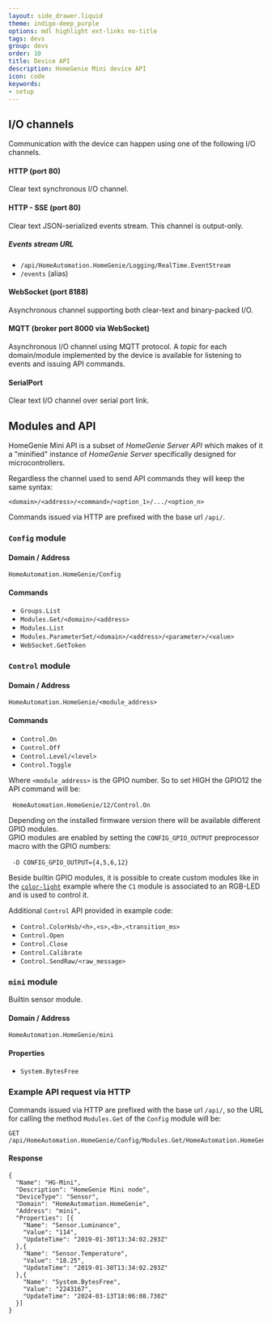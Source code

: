 ```yaml
---
layout: side_drawer.liquid
theme: indigo-deep_purple
options: mdl highlight ext-links no-title
tags: devs
group: devs
order: 10
title: Device API
description: HomeGenie Mini device API
icon: code
keywords:
- setup
---
```



## I/O channels

Communication with the device can happen using one of the following I/O channels.


#### HTTP (port 80)

Clear text synchronous I/O channel.

#### HTTP - SSE (port 80)

Clear text JSON-serialized events stream. This channel is output-only.

##### Events stream URL

- `/api/HomeAutomation.HomeGenie/Logging/RealTime.EventStream`
- `/events` (alias)


#### WebSocket (port 8188)

Asynchronous channel supporting both clear-text and binary-packed I/O.


#### MQTT (broker port 8000 via WebSocket)

Asynchronous I/O channel using MQTT protocol. A *topic* for each domain/module
implemented by the device is available for listening to events and issuing API
commands.


#### SerialPort

Clear text I/O channel over serial port link.



## Modules and API

HomeGenie Mini API is a subset of *HomeGenie Server API* which makes of it a 
"minified" instance of *HomeGenie Server* specifically designed for microcontrollers.

Regardless the channel used to send API commands they will keep the same syntax:

`<domain>/<address>/<command>/<option_1>/.../<option_n>`

Commands issued via HTTP are prefixed with the base url `/api/`.  


### `Config` module

#### Domain / Address 

`HomeAutomation.HomeGenie/Config`

#### Commands

- `Groups.List`
- `Modules.Get/<domain>/<address>`
- `Modules.List`
- `Modules.ParameterSet/<domain>/<address>/<parameter>/<value>`
- `WebSocket.GetToken`


### `Control` module

#### Domain / Address

`HomeAutomation.HomeGenie/<module_address>`

#### Commands

- `Control.On`
- `Control.Off`
- `Control.Level/<level>`
- `Control.Toggle`

Where `<module_address>` is the GPIO number. So to set HIGH the GPIO12
the API command will be:

&nbsp;    `HomeAutomation.HomeGenie/12/Control.On`

Depending on the installed firmware version there will be available
different GPIO modules.  
GPIO modules are enabled by setting the `CONFIG_GPIO_OUTPUT` preprocessor macro
with the GPIO numbers:

&nbsp;    `-D CONFIG_GPIO_OUTPUT={4,5,6,12}`

Beside builtin GPIO modules, it is possible to create custom modules like in
the [`color-light`](../../examples/smart-led#api) example where the `C1` module is associated to an RGB-LED
and is used to control it.

Additional `Control` API provided in example code:

- `Control.ColorHsb/<h>,<s>,<b>,<transition_ms>`
- `Control.Open`
- `Control.Close`
- `Control.Calibrate`
- `Control.SendRaw/<raw_message>`


### `mini` module

Builtin sensor module.

#### Domain / Address

`HomeAutomation.HomeGenie/mini`

#### Properties

- `System.BytesFree`



### Example API request via HTTP

Commands issued via HTTP are prefixed with the base url `/api/`, so the
URL for calling the method `Modules.Get` of the `Config` module will be:

```
GET /api/HomeAutomation.HomeGenie/Config/Modules.Get/HomeAutomation.HomeGenie/mini
```

#### Response

```
{
  "Name": "HG-Mini",
  "Description": "HomeGenie Mini node",
  "DeviceType": "Sensor",
  "Domain": "HomeAutomation.HomeGenie",
  "Address": "mini",
  "Properties": [{
    "Name": "Sensor.Luminance",
    "Value": "114",
    "UpdateTime": "2019-01-30T13:34:02.293Z"
  },{
    "Name": "Sensor.Temperature",
    "Value": "18.25",
    "UpdateTime": "2019-01-30T13:34:02.293Z"
  },{
    "Name": "System.BytesFree",
    "Value": "2243167",
    "UpdateTime": "2024-03-13T18:06:08.730Z"
  }]
}
```
